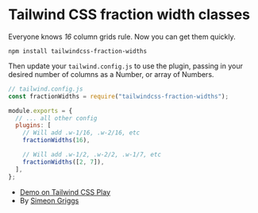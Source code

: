 # Tailwind CSS fraction width classes

Everyone knows _16_ column grids rule. Now you can get them quickly.

```
npm install tailwindcss-fraction-widths
```

Then update your `tailwind.config.js` to use the plugin, passing in your desired number of columns as a Number, or array of Numbers.

```js
// tailwind.config.js
const fractionWidths = require("tailwindcss-fraction-widths");

module.exports = {
  // ... all other config
  plugins: [
    // Will add .w-1/16, .w-2/16, etc
    fractionWidths(16),

    // Will add .w-1/2, .w-2/2, .w-1/7, etc
    fractionWidths([2, 7]),
  ],
};
```

- [Demo on Tailwind CSS Play](https://play.tailwindcss.com/A1QwTxtgQC?file=config)
- By [Simeon Griggs](https://simeongriggs.dev/)
